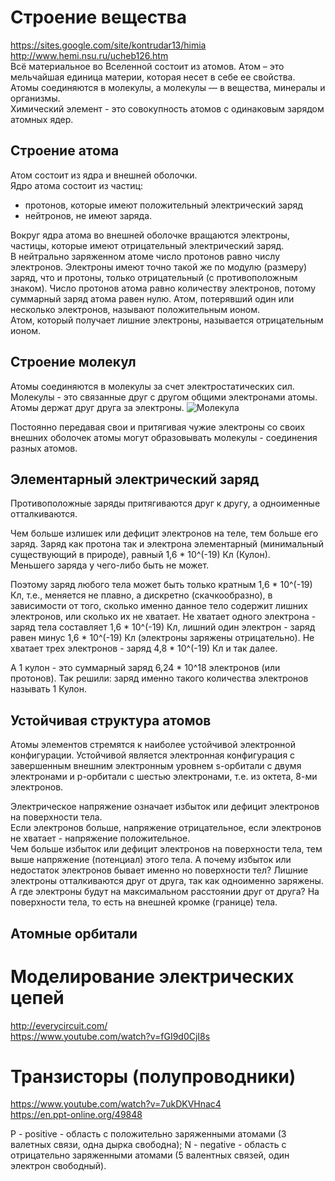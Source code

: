 # Строение вещества  
https://sites.google.com/site/kontrudar13/himia  
http://www.hemi.nsu.ru/ucheb126.htm  
Всё материальное во Вселенной состоит из атомов. Атом – это мельчайшая единица материи, которая несет в себе ее свойства.  
Атомы соединяются в молекулы, а молекулы — в вещества, минералы и организмы.  
Химический элемент - это совокупность атомов с одинаковым зарядом атомных ядер.

## Строение атома
Атом состоит из ядра и внешней оболочки.  
Ядро атома состоит из частиц:
- протонов, которые имеют положительный электрический заряд
- нейтронов, не имеют заряда.  

Вокруг ядра атома во внешней оболочке вращаются электроны, частицы, которые имеют отрицательный электрический  заряд.  
В нейтрально заряженном атоме число протонов равно числу электронов. Электроны имеют точно такой же по модулю (размеру) заряд, что и протоны, только отрицательный (с противоположным знаком). 
Число протонов атома равно количеству электронов, потому суммарный заряд атома равен нулю. 
Атом, потерявший один или несколько электронов, называют положительным ионом.  
Атом, который получает лишние электроны, называется отрицательным ионом.  

## Строение молекул
Атомы соединяются в молекулы  за счет электростатических сил.  
Молекулы - это связанные друг с другом общими электронами атомы. Атомы держат друг друга за электроны.
![Молекула](http://www.seva.ru/bbseva/img/2017/water%20molecule.jpg.jpg)  

Постоянно передавая свои и притягивая чужие электроны со своих внешних оболочек атомы могут образовывать молекулы - соединения разных атомов.

## Элементарный электрический заряд
Противоположные заряды притягиваются друг к другу, а одноименные отталкиваются.

Чем больше излишек или дефицит электронов на теле, тем больше его заряд.
Заряд как протона так и электрона элементарный (минимальный существующий в природе), равный 1,6 * 10^(-19) Кл (Кулон).  
Меньшего заряда у чего-либо быть не может. 

Поэтому заряд любого тела может быть только кратным 1,6 * 10^(-19) Кл, т.е., меняется не плавно, а дискретно (скачкообразно), в зависимости от того, сколько именно данное тело содержит лишних электронов, или сколько их не хватает. Не хватает одного электрона - заряд тела составляет 1,6 * 10^(-19) Кл, лишний один электрон - заряд равен минус 1,6 * 10^(-19) Кл (электроны заряжены отрицательно). Не хватает трех электронов - заряд 4,8 * 10^(-19) Кл и так далее. 

А 1 кулон - это суммарный заряд 6,24 * 10^18 электронов (или протонов). 
Так решили: заряд именно такого количества электронов называть 1 Кулон.

## Устойчивая структура атомов
Атомы элементов стремятся к наиболее устойчивой электронной конфигурации. Устойчивой является электронная конфигурация с завершенным внешним электронным уровнем s-орбитали с двумя электронами и p-орбитали с шестью электронами, т.е. из октета, 8-ми электронов.  

Электрическое напряжение означает избыток или дефицит электронов на поверхности тела.  
Если электронов больше, напряжение отрицательное, если электронов не хватает - напряжение положительное.  
Чем больше избыток или дефицит электронов на поверхности тела, тем выше напряжение (потенциал) этого тела. 
А почему избыток или недостаток электронов бывает именно но поверхности тел? Лишние электроны отталкиваются друг от друга, так как одноименно заряжены. А где электроны будут на максимальном расстоянии друг от друга? На поверхности тела, то есть на внешней кромке (границе) тела.

## Атомные орбитали



# Моделирование электрических цепей  
http://everycircuit.com/  
https://www.youtube.com/watch?v=fGI9d0CjI8s  

# Транзисторы (полупроводники)  
https://www.youtube.com/watch?v=7ukDKVHnac4  
https://en.ppt-online.org/49848

P - positive - область с положительно заряженными атомами (3 валетных связи, одна дырка свободна);
N - negative - область с отрицательно заряженными атомами (5 валентных связей, один электрон свободный).

